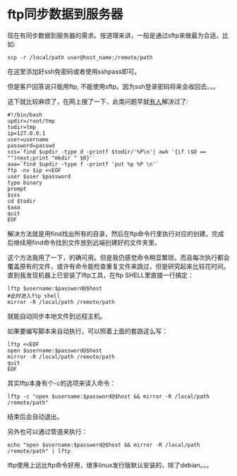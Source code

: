 ftp同步数据到服务器
======================
现在有同步数据到服务器的需求。按道理来讲，一般是通过sftp来做最为合适，比如:

    scp -r /local/path user@host_name:/remote/path

在这里添加好ssh免密码或者使用sshpass即可。

但是客户回答说只能用ftp, 不能使用sftp。因为ssh登录密码将来会收回去。。。

这下就比较麻烦了，在网上搜了一下，此类问题早就[有人](https://segmentfault.com/a/1190000000777713)解决过了:

    #!/bin/bash 
    updir=/root/tmp
    todir=tmp
    ip=127.0.0.1
    user=username
    password=passwd
    sss=`find $updir -type d -printf $todir/'%P\n'| awk '{if ($0 == "")next;print "mkdir " $0}'` 
    aaa=`find $updir -type f -printf 'put %p %P \n'` 
    ftp -nv $ip <<EOF 
    user $user $password
    type binary 
    prompt 
    $sss 
    cd $todir 
    $aaa 
    quit 
    EOF

解决方法就是用find找出所有的目录，然后在ftp命令行里执行对应的创建。完成后继续用find命令找到文件放到远端创建好的文件夹里。

这个方法我用了一下，的确可用。但是我仍感觉命令稍显繁琐，而且每次执行都会覆盖原有的文件，或许有命令能检查重复文件来跳过，但是研究起来比较花时间。直到我发现机器上已安装了lftp工具，在ftp SHELL里直接一行搞定：

    lftp $username:$password@$host
    #此时进入ftp shell
    mirror -R /local/path /remote/path

就能自动同步本地文件到远程主机。

如果要编写脚本来自动执行，可以照着上面的套路这么写：

    lftp <<EOF
    open $username:$password@$host
    mirror -R /local/path /remote/path
    quit
    EOF

其实lftp本身有个-c的选项来读入命令：

    lftp -c "open $username:$password@$host && mirror -R /local/path /remote/path"

结束后会自动退出。

另外也可以通过管道来执行：

    echo "open $username:$password@$host && mirror -R /local/path /remote/path" | lftp

lftp使用上远比ftp命令好用，很多linux发行版默认安装的，除了debian。。。
